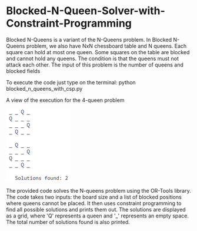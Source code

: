 # Blocked-N-Queen-Solver-with-Constraint-Programming

Blocked N-Queens is a variant of the N-Queens problem.
In Blocked N-Queens problem, we also have NxN chessboard 
table and N queens. Each square can hold at most one queen. 
Some squares on the table are blocked and cannot hold any 
queens. The condition is that the queens must not attack
each other. The input of this problem is the number of queens and 
blocked fields

To execute the code just type on the terminal: python blocked_n_queens_with_csp.py

A view of the execution for the 4-queen problem

![Alt text](image.png)

The provided code solves the N-queens problem using the OR-Tools library. The code takes two inputs: the board size and a list of blocked positions where queens cannot be placed. It then uses constraint programming to find all possible solutions and prints them out. The solutions are displayed as a grid, where 'Q' represents a queen and '_' represents an empty space. The total number of solutions found is also printed.




